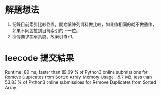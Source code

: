 # 解題想法
1. 記錄目前索引比較位置，開始讀陣列資料做比較，如果值相同的就不做動作，如果不同就拉到目前索引的下一位。
2. 回傳要求答案長度，故索引值+1。

# leecode 提交結果
Runtime: 80 ms, faster than 89.69 % of Python3 online submissions for Remove Duplicates from Sorted Array.
Memory Usage: 15.7 MB, less than 53.83 % of Python3 online submissions for Remove Duplicates from Sorted Array.